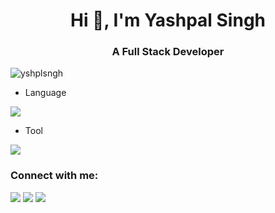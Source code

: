 <h1 align="center">Hi 👋, I'm Yashpal Singh</h1>
<h3 align="center">A Full Stack Developer</h3>

<p align="left"> <img src="https://komarev.com/ghpvc/?username=yshplsngh&label=Profile%20views&color=0e75b6&style=flat" alt="yshplsngh" /> </p>

- Language
<p align="left">
  <a href="https://skillicons.dev">
    <img src="https://skillicons.dev/icons?i=react,redux,typescript,javascript,nodejs,express,mongodb,postgresql,prisma,java" />
  </a>
</p>

- Tool
<p align="left">
  <a href="https://skillicons.dev">
    <img src="https://skillicons.dev/icons?i=git,github,postman,webstorm,vscode" />
  </a>
</p>


<h3 align="left">Connect with me:</h3>
<div> 
<!--   <a href="https://instagram.com/yshpl___" target="_blank"><img src="https://img.shields.io/badge/-Instagram-%23E4405F?style=for-the-badge&logo=instagram&logoColor=white" target="_blank"></a> -->
<!--  <a href="https://discord.gg/PWNnUTdzue" target="_blank"><img src="https://img.shields.io/badge/Discord-7289DA?style=for-the-badge&logo=discord&logoColor=white" target="_blank"></a>  -->
  <a href = "mailto:yashpal9rx@gmail.com"><img src="https://img.shields.io/badge/-Gmail-%23333?style=for-the-badge&logo=gmail&logoColor=white" target="_blank"></a>
  <a href="https://twitter.com/yshplsngh" target="_blank"><img src="https://img.shields.io/badge/Twitter-black?style=for-the-badge&labelColor=black&logo=twitter" target="_blank"></a> 
  <a href="https://www.linkedin.com/in/yashpal-singh-a28710262/" target="_blank"><img src="https://img.shields.io/badge/-LinkedIn-%230077B5?style=for-the-badge&logo=linkedin&logoColor=white" target="_blank"></a> 
  
</div>
